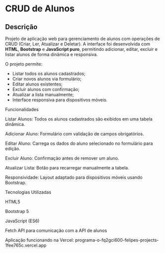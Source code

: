 # CRUD de Alunos

## Descrição
Projeto de aplicação web para gerenciamento de alunos com operações de CRUD (Criar, Ler, Atualizar e Deletar). A interface foi desenvolvida com **HTML**, **Bootstrap** e **JavaScript puro**, permitindo adicionar, editar, excluir e listar alunos de forma dinâmica e responsiva.

O projeto permite:
- Listar todos os alunos cadastrados;
- Criar novos alunos via formulário;
- Editar alunos existentes;
- Excluir alunos com confirmação;
- Atualizar a lista manualmente;
- Interface responsiva para dispositivos móveis.




Funcionalidades

Listar Alunos: Todos os alunos cadastrados são exibidos em uma tabela dinâmica.

Adicionar Aluno: Formulário com validação de campos obrigatórios.

Editar Aluno: Carrega os dados do aluno selecionado no formulário para edição.

Excluir Aluno: Confirmação antes de remover um aluno.

Atualizar Lista: Botão para recarregar manualmente a tabela.

Responsividade: Layout adaptado para dispositivos móveis usando Bootstrap.

Tecnologias Utilizadas

HTML5

Bootstrap 5

JavaScript (ES6)

Fetch API para comunicação com a API de alunos

Aplicação funcionando na Vercel: programa-o-fq2gci600-felipes-projects-1fee765c.vercel.app


